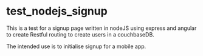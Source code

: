 # test_nodejs_signup

This is a test for a signup page written in nodeJS using express and angular to create Restful routing to create users in a couchbaseDB.

The intended use is to initialise signup for a mobile app.


